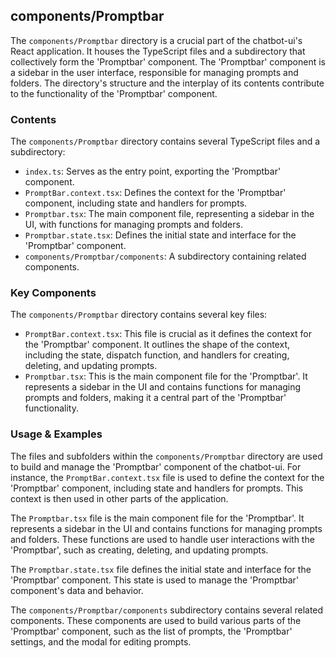 
## components/Promptbar

The `components/Promptbar` directory is a crucial part of the chatbot-ui's React application. It houses the TypeScript files and a subdirectory that collectively form the 'Promptbar' component. The 'Promptbar' component is a sidebar in the user interface, responsible for managing prompts and folders. The directory's structure and the interplay of its contents contribute to the functionality of the 'Promptbar' component.

### Contents

The `components/Promptbar` directory contains several TypeScript files and a subdirectory:

- `index.ts`: Serves as the entry point, exporting the 'Promptbar' component.
- `PromptBar.context.tsx`: Defines the context for the 'Promptbar' component, including state and handlers for prompts.
- `Promptbar.tsx`: The main component file, representing a sidebar in the UI, with functions for managing prompts and folders.
- `Promptbar.state.tsx`: Defines the initial state and interface for the 'Promptbar' component.
- `components/Promptbar/components`: A subdirectory containing related components.

### Key Components

The `components/Promptbar` directory contains several key files:

- `PromptBar.context.tsx`: This file is crucial as it defines the context for the 'Promptbar' component. It outlines the shape of the context, including the state, dispatch function, and handlers for creating, deleting, and updating prompts.
- `Promptbar.tsx`: This is the main component file for the 'Promptbar'. It represents a sidebar in the UI and contains functions for managing prompts and folders, making it a central part of the 'Promptbar' functionality.

### Usage & Examples

The files and subfolders within the `components/Promptbar` directory are used to build and manage the 'Promptbar' component of the chatbot-ui. For instance, the `PromptBar.context.tsx` file is used to define the context for the 'Promptbar' component, including state and handlers for prompts. This context is then used in other parts of the application.

The `Promptbar.tsx` file is the main component file for the 'Promptbar'. It represents a sidebar in the UI and contains functions for managing prompts and folders. These functions are used to handle user interactions with the 'Promptbar', such as creating, deleting, and updating prompts.

The `Promptbar.state.tsx` file defines the initial state and interface for the 'Promptbar' component. This state is used to manage the 'Promptbar' component's data and behavior.

The `components/Promptbar/components` subdirectory contains several related components. These components are used to build various parts of the 'Promptbar' component, such as the list of prompts, the 'Promptbar' settings, and the modal for editing prompts.
